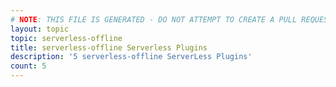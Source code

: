 ```yaml
---
# NOTE: THIS FILE IS GENERATED - DO NOT ATTEMPT TO CREATE A PULL REQUEST TO UPDATE THE DATA. 
layout: topic
topic: serverless-offline
title: serverless-offline Serverless Plugins
description: '5 serverless-offline ServerLess Plugins'
count: 5
---
```

